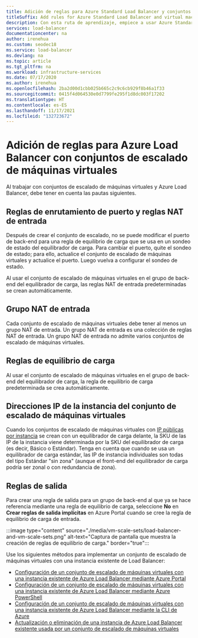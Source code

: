 ```yaml
---
title: Adición de reglas para Azure Standard Load Balancer y conjuntos de escalado de máquinas virtuales
titleSuffix: Add rules for Azure Standard Load Balancer and virtual machine scale sets
description: Con esta ruta de aprendizaje, empiece a usar Azure Standard Load Balancer y conjuntos de escalado de máquinas virtuales.
services: load-balancer
documentationcenter: na
author: irenehua
ms.custom: seodec18
ms.service: load-balancer
ms.devlang: na
ms.topic: article
ms.tgt_pltfrm: na
ms.workload: infrastructure-services
ms.date: 07/17/2020
ms.author: irenehua
ms.openlocfilehash: 2ba2d00d1cbb025b665c2c9c6cb929f8b46a1f33
ms.sourcegitcommit: 0415f4d064530e0d7799fe295f1d8dc003f17202
ms.translationtype: HT
ms.contentlocale: es-ES
ms.lasthandoff: 11/17/2021
ms.locfileid: "132723672"
---
```

# <a name="add-rules-for-azure-load-balancer-with-virtual-machine-scale-sets"></a>Adición de reglas para Azure Load Balancer con conjuntos de escalado de máquinas virtuales

Al trabajar con conjuntos de escalado de máquinas virtuales y Azure Load Balancer, debe tener en cuenta las pautas siguientes.

## <a name="port-forwarding-and-inbound-nat-rules"></a>Reglas de enrutamiento de puerto y reglas NAT de entrada

Después de crear el conjunto de escalado, no se puede modificar el puerto de back-end para una regla de equilibrio de carga que se usa en un sondeo de estado del equilibrador de carga. Para cambiar el puerto, quite el sondeo de estado; para ello, actualice el conjunto de escalado de máquinas virtuales y actualice el puerto. Luego vuelva a configurar el sondeo de estado.

Al usar el conjunto de escalado de máquinas virtuales en el grupo de back-end del equilibrador de carga, las reglas NAT de entrada predeterminadas se crean automáticamente.
  
## <a name="inbound-nat-pool"></a>Grupo NAT de entrada

Cada conjunto de escalado de máquinas virtuales debe tener al menos un grupo NAT de entrada. Un grupo NAT de entrada es una colección de reglas NAT de entrada. Un grupo NAT de entrada no admite varios conjuntos de escalado de máquinas virtuales.

## <a name="load-balancing-rules"></a>Reglas de equilibrio de carga

Al usar el conjunto de escalado de máquinas virtuales en el grupo de back-end del equilibrador de carga, la regla de equilibrio de carga predeterminada se crea automáticamente.

## <a name="virtual-machine-scale-set-instance-level-ips"></a>Direcciones IP de la instancia del conjunto de escalado de máquinas virtuales

Cuando los conjuntos de escalado de máquinas virtuales con [IP públicas por instancia](../virtual-network/ip-services/public-ip-address-prefix.md) se crean con un equilibrador de carga delante, la SKU de las IP de la instancia viene determinada por la SKU del equilibrador de carga (es decir, Básico o Estándar).  Tenga en cuenta que cuando se usa un equilibrador de carga estándar, las IP de instancia individuales son todas del tipo Estándar "sin zona" (aunque el front-end del equilibrador de carga podría ser zonal o con redundancia de zona).

## <a name="outbound-rules"></a>Reglas de salida

Para crear una regla de salida para un grupo de back-end al que ya se hace referencia mediante una regla de equilibrio de carga, seleccione **No** en **Crear reglas de salida implícitas** en Azure Portal cuando se cree la regla de equilibrio de carga de entrada.

  :::image type="content" source="./media/vm-scale-sets/load-balancer-and-vm-scale-sets.png" alt-text="Captura de pantalla que muestra la creación de reglas de equilibrio de carga." border="true":::

Use los siguientes métodos para implementar un conjunto de escalado de máquinas virtuales con una instancia existente de Load Balancer:

* [Configuración de un conjunto de escalado de máquinas virtuales con una instancia existente de Azure Load Balancer mediante Azure Portal](./configure-vm-scale-set-portal.md)
* [Configuración de un conjunto de escalado de máquinas virtuales con una instancia existente de Azure Load Balancer mediante Azure PowerShell](./configure-vm-scale-set-powershell.md)
* [Configuración de un conjunto de escalado de máquinas virtuales con una instancia existente de Azure Load Balancer mediante la CLI de Azure](./configure-vm-scale-set-cli.md)
* [Actualización o eliminación de una instancia de Azure Load Balancer existente usada por un conjunto de escalado de máquinas virtuales](./update-load-balancer-with-vm-scale-set.md)
